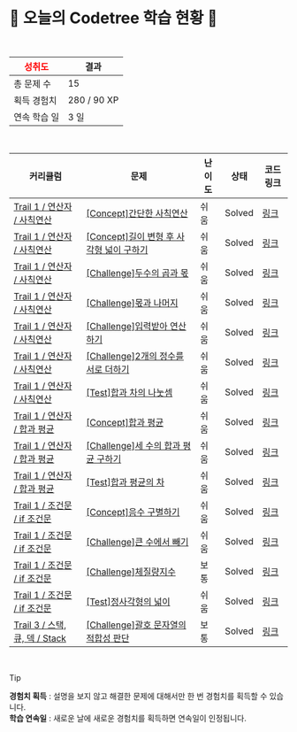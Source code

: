 # 🌲 오늘의 Codetree 학습 현황 🌲

<br />

| <span style="color:red;display:block;text-align:center;"> **성취도**</span> | 결과 |
|---|---|
| 총 문제 수 | 15 |
| 획득 경험치 | 280 / 90 XP |
| 연속 학습 일 | 3 일 |

<br />

|커리큘럼|문제|난이도|상태|코드 링크|
|---|---|---|---|---|
|[Trail 1 / 연산자 / 사칙연산](https://https://en.codetree.ai/trail-info/novice-low/)|[[Concept]간단한 사칙연산](https://https://en.codetree.ai/trails/complete/curated-cards/intro-simple-arithmetic-operation/)|쉬움|Solved|[링크](https://github.com/gamamoe/Codetree-TILs/blob/main/250108/%EA%B0%84%EB%8B%A8%ED%95%9C%20%EC%82%AC%EC%B9%99%EC%97%B0%EC%82%B0/simple-arithmetic-operation.py)|
|[Trail 1 / 연산자 / 사칙연산](https://https://en.codetree.ai/trail-info/novice-low/)|[[Concept]길이 변형 후 사각형 넓이 구하기](https://https://en.codetree.ai/trails/complete/curated-cards/intro-square-width-after-length-change/)|쉬움|Solved|[링크](https://github.com/gamamoe/Codetree-TILs/blob/main/250108/%EA%B8%B8%EC%9D%B4%20%EB%B3%80%ED%98%95%20%ED%9B%84%20%EC%82%AC%EA%B0%81%ED%98%95%20%EB%84%93%EC%9D%B4%20%EA%B5%AC%ED%95%98%EA%B8%B0/square-width-after-length-change.py)|
|[Trail 1 / 연산자 / 사칙연산](https://https://en.codetree.ai/trail-info/novice-low/)|[[Challenge]두수의 곱과 몫](https://https://en.codetree.ai/trails/complete/curated-cards/challenge-multiple-and-quotient-of-two-numbers/)|쉬움|Solved|[링크](https://github.com/gamamoe/Codetree-TILs/blob/main/250108/%EB%91%90%EC%88%98%EC%9D%98%20%EA%B3%B1%EA%B3%BC%20%EB%AA%AB/multiple-and-quotient-of-two-numbers.py)|
|[Trail 1 / 연산자 / 사칙연산](https://https://en.codetree.ai/trail-info/novice-low/)|[[Challenge]몫과 나머지](https://https://en.codetree.ai/trails/complete/curated-cards/challenge-quotient-remainder/)|쉬움|Solved|[링크](https://github.com/gamamoe/Codetree-TILs/blob/main/250108/%EB%AA%AB%EA%B3%BC%20%EB%82%98%EB%A8%B8%EC%A7%80/quotient-remainder.py)|
|[Trail 1 / 연산자 / 사칙연산](https://https://en.codetree.ai/trail-info/novice-low/)|[[Challenge]입력받아 연산하기](https://https://en.codetree.ai/trails/complete/curated-cards/challenge-take-input-and-operate/)|쉬움|Solved|[링크](https://github.com/gamamoe/Codetree-TILs/blob/main/250108/%EC%9E%85%EB%A0%A5%EB%B0%9B%EC%95%84%20%EC%97%B0%EC%82%B0%ED%95%98%EA%B8%B0/take-input-and-operate.py)|
|[Trail 1 / 연산자 / 사칙연산](https://https://en.codetree.ai/trail-info/novice-low/)|[[Challenge]2개의 정수를 서로 더하기](https://https://en.codetree.ai/trails/complete/curated-cards/challenge-add-two-integers-each-other/)|쉬움|Solved|[링크](https://github.com/gamamoe/Codetree-TILs/blob/main/250108/2%EA%B0%9C%EC%9D%98%20%EC%A0%95%EC%88%98%EB%A5%BC%20%EC%84%9C%EB%A1%9C%20%EB%8D%94%ED%95%98%EA%B8%B0/add-two-integers-each-other.py)|
|[Trail 1 / 연산자 / 사칙연산](https://https://en.codetree.ai/trail-info/novice-low/)|[[Test]합과 차의 나눗셈](https://https://en.codetree.ai/trails/complete/curated-cards/test-divide-of-sum-and-sub/)|쉬움|Solved|[링크](https://github.com/gamamoe/Codetree-TILs/blob/main/250108/%ED%95%A9%EA%B3%BC%20%EC%B0%A8%EC%9D%98%20%EB%82%98%EB%88%97%EC%85%88/divide-of-sum-and-sub.py)|
|[Trail 1 / 연산자 / 합과 평균](https://https://en.codetree.ai/trail-info/novice-low/)|[[Concept]합과 평균](https://https://en.codetree.ai/trails/complete/curated-cards/intro-sum-and-avg/)|쉬움|Solved|[링크](https://github.com/gamamoe/Codetree-TILs/blob/main/250108/%ED%95%A9%EA%B3%BC%20%ED%8F%89%EA%B7%A0/sum-and-avg.py)|
|[Trail 1 / 연산자 / 합과 평균](https://https://en.codetree.ai/trail-info/novice-low/)|[[Challenge]세 수의 합과 평균 구하기](https://https://en.codetree.ai/trails/complete/curated-cards/challenge-sum-and-mean-of-three-numbers/)|쉬움|Solved|[링크](https://github.com/gamamoe/Codetree-TILs/blob/main/250108/%EC%84%B8%20%EC%88%98%EC%9D%98%20%ED%95%A9%EA%B3%BC%20%ED%8F%89%EA%B7%A0%20%EA%B5%AC%ED%95%98%EA%B8%B0/sum-and-mean-of-three-numbers.py)|
|[Trail 1 / 연산자 / 합과 평균](https://https://en.codetree.ai/trail-info/novice-low/)|[[Test]합과 평균의 차](https://https://en.codetree.ai/trails/complete/curated-cards/test-sub-of-average-and-sum/)|쉬움|Solved|[링크](https://github.com/gamamoe/Codetree-TILs/blob/main/250108/%ED%95%A9%EA%B3%BC%20%ED%8F%89%EA%B7%A0%EC%9D%98%20%EC%B0%A8/sub-of-average-and-sum.py)|
|[Trail 1 / 조건문 / if 조건문](https://https://en.codetree.ai/trail-info/novice-low/)|[[Concept]음수 구별하기](https://https://en.codetree.ai/trails/complete/curated-cards/intro-separate-negative-number/)|쉬움|Solved|[링크](https://github.com/gamamoe/Codetree-TILs/blob/main/250108/%EC%9D%8C%EC%88%98%20%EA%B5%AC%EB%B3%84%ED%95%98%EA%B8%B0/separate-negative-number.py)|
|[Trail 1 / 조건문 / if 조건문](https://https://en.codetree.ai/trail-info/novice-low/)|[[Challenge]큰 수에서 빼기](https://https://en.codetree.ai/trails/complete/curated-cards/challenge-subtract-from-large-number/)|쉬움|Solved|[링크](https://github.com/gamamoe/Codetree-TILs/blob/main/250108/%ED%81%B0%20%EC%88%98%EC%97%90%EC%84%9C%20%EB%B9%BC%EA%B8%B0/subtract-from-large-number.py)|
|[Trail 1 / 조건문 / if 조건문](https://https://en.codetree.ai/trail-info/novice-low/)|[[Challenge]체질량지수](https://https://en.codetree.ai/trails/complete/curated-cards/challenge-bmi/)|보통|Solved|[링크](https://github.com/gamamoe/Codetree-TILs/blob/main/250108/%EC%B2%B4%EC%A7%88%EB%9F%89%EC%A7%80%EC%88%98/bmi.py)|
|[Trail 1 / 조건문 / if 조건문](https://https://en.codetree.ai/trail-info/novice-low/)|[[Test]정사각형의 넓이](https://https://en.codetree.ai/trails/complete/curated-cards/test-area-of-a-rectangle/)|쉬움|Solved|[링크](https://github.com/gamamoe/Codetree-TILs/blob/main/250108/%EC%A0%95%EC%82%AC%EA%B0%81%ED%98%95%EC%9D%98%20%EB%84%93%EC%9D%B4/area-of-a-rectangle.py)|
|[Trail 3 / 스택, 큐, 덱 / Stack](https://https://en.codetree.ai/trail-info/novice-high/)|[[Challenge]괄호 문자열의 적합성 판단](https://https://en.codetree.ai/trails/complete/curated-cards/challenge-parentheses-string/)|보통|Solved|[링크](https://github.com/gamamoe/Codetree-TILs/blob/main/250108/%EA%B4%84%ED%98%B8%20%EB%AC%B8%EC%9E%90%EC%97%B4%EC%9D%98%20%EC%A0%81%ED%95%A9%EC%84%B1%20%ED%8C%90%EB%8B%A8/parentheses-string.py)|


<br />

> [!TIP]
> **경험치 획득** : 설명을 보지 않고 해결한 문제에 대해서만 한 번 경험치를 획득할 수 있습니다.  
> **학습 연속일** : 새로운 날에 새로운 경험치를 획득하면 연속일이 인정됩니다.

